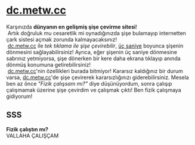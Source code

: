 # [dc.metw.cc](https://dc.metw.cc)
Karşınızda **dünyanın en gelişmiş şişe çevirme sitesi**!  
&nbsp;Artık doğruluk mu cesaretlik mi oynadığınızda şişe bulamayıp internetten çark sistesi açmak zorunda kalmayacaksınız!  
&nbsp;[dc.metw.cc](https://dc.metw.cc) ile *tek tıklama ile şişe çevirebilir*, <ins>üç saniye</ins> boyunca şişenin dönmesini sağlayabilirsiniz! Ayrıca, eğer şişenin üç saniye dönmesine sabrınız yetmiyorsa, şişe dönerken bir kere daha ekrana tıklayıp anında dönmüş konumuna getirebilirsiniz!  
&nbsp;[dc.metw.cc](https://dc.metw.cc)'nin özellikleri burada bitmiyor! Kararsız kaldığınız bir durum varsa, [dc.metw.cc](https://dc.metw.cc)'de şişe çevirerek kararsızlığınızı giderebilirsiniz. Mesela ben az önce *"Fizik çalışsam mı?"* diye düşünüyordum, sonra çalışıp çalışmamak üzerine şişe çevirdim ve çalışmak çıktı! Ben fizik çalışmaya gidiyorum!  

## SSS
**Fizik çalıştın mı?**  
VALLAHA ÇALIŞÇAM
